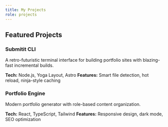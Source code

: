 ```yaml
---
title: My Projects
role: projects
---
```


## Featured Projects

### Submitit CLI
A retro-futuristic terminal interface for building portfolio sites with blazing-fast incremental builds.

**Tech:** Node.js, Yoga Layout, Astro
**Features:** Smart file detection, hot reload, ninja-style caching

### Portfolio Engine
Modern portfolio generator with role-based content organization.

**Tech:** React, TypeScript, Tailwind
**Features:** Responsive design, dark mode, SEO optimization